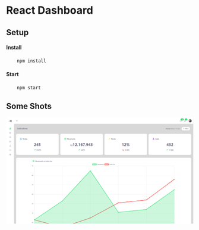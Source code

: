 # React Dashboard


## Setup

#### Install

```bash
    npm install
```

#### Start

```bash
    npm start
```

## Some Shots

!['mui'](./preview.png)






